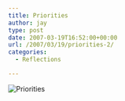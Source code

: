 ```yaml
---
title: Priorities
author: jay
type: post
date: 2007-03-19T16:52:00+00:00
url: /2007/03/19/priorities-2/
categories:
  - Reflections

---
```

![Priorities][1]

 [1]: https://files.rambleon.org/images/2007/03/priorities.jpg